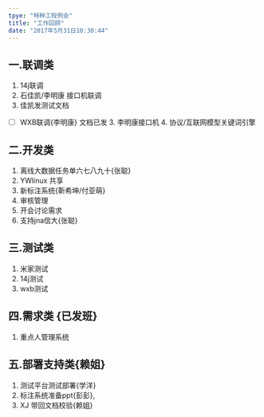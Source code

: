 ```yaml
---
tpye: "特种工程例会"
title: "工作回顾"
date: "2017年5月31日10:30:44"
---
```


## 一.联调类
1. 14j联调
  2. 石佳凯/李明康  接口机联调
  3. 佳凯发测试文档
- [ ] WXB联调{李明康}  文档已发
  3. 李明康接口机
  4. 协议/互联网模型关键词引擎

## 二.开发类
1. 离线大数据任务单六七八九十{张聪}
2. YWlinux 共享
3. 新标注系统{靳希坤/付亚萌}
  4. 审核管理
  5. 开会讨论需求
4. 支持jna信大{张聪}

## 三.测试类
1. 米家测试
2. 14j测试
3. wxb测试

## 四.需求类  {已发班}
1. 重点人管理系统

## 五.部署支持类{赖姐}
1. 测试平台测试部署{学洋}
2. 标注系统准备ppt{彭彭},
3. XJ 带回文档校验{赖姐}
